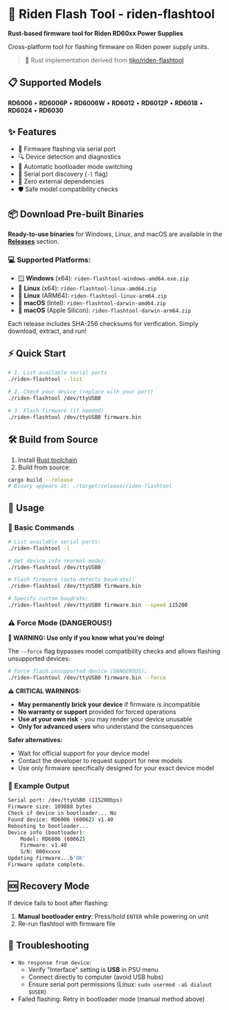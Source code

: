 # 🔧 Riden Flash Tool - riden-flashtool
**Rust-based firmware tool for Riden RD60xx Power Supplies**

Cross-platform tool for flashing firmware on Riden power supply units.  
> 🦀 Rust implementation derived from [tjko/riden-flashtool](https://github.com/tjko/riden-flashtool/)

## 📋 Supported Models
**RD6006** • **RD6006P** • **RD6006W** • **RD6012** • **RD6012P** • **RD6018** • **RD6024** • **RD6030**

## ✨ Features
- 🔄 Firmware flashing via serial port
- 🔍 Device detection and diagnostics  
- 🚀 Automatic bootloader mode switching
- 📡 Serial port discovery (`-l` flag)
- 🎯 Zero external dependencies
- 🛡️ Safe model compatibility checks

## 📦 Download Pre-built Binaries

**Ready-to-use binaries** for Windows, Linux, and macOS are available in the [**Releases**](https://github.com/rssdev10/riden-flashtool/releases) section.

### 💻 Supported Platforms:
- 🪟 **Windows** (x64): `riden-flashtool-windows-amd64.exe.zip`
- 🐧 **Linux** (x64): `riden-flashtool-linux-amd64.zip`  
- 🐧 **Linux** (ARM64): `riden-flashtool-linux-arm64.zip`
- 🍎 **macOS** (Intel): `riden-flashtool-darwin-amd64.zip`
- 🍎 **macOS** (Apple Silicon): `riden-flashtool-darwin-arm64.zip`

Each release includes SHA-256 checksums for verification. Simply download, extract, and run!

## ⚡ Quick Start
```bash
# 1. List available serial ports
./riden-flashtool --list

# 2. Check your device (replace with your port)
./riden-flashtool /dev/ttyUSB0

# 3. Flash firmware (if needed)  
./riden-flashtool /dev/ttyUSB0 firmware.bin
```

## 🛠️ Build from Source
1. Install [Rust toolchain](https://www.rust-lang.org/tools/install)
2. Build from source:
```bash
cargo build --release
# Binary appears at: ./target/release/riden-flashtool
```

## 🚀 Usage
### 📝 Basic Commands
```bash
# List available serial ports:
./riden-flashtool -l

# Get device info (normal mode):
./riden-flashtool /dev/ttyUSB0

# Flash firmware (auto-detects baudrate):
./riden-flashtool /dev/ttyUSB0 firmware.bin

# Specify custom baudrate:
./riden-flashtool /dev/ttyUSB0 firmware.bin --speed 115200
```

### ⚠️ Force Mode (DANGEROUS!)

**🛑 WARNING: Use only if you know what you're doing!**

The `--force` flag bypasses model compatibility checks and allows flashing unsupported devices:

```bash
# Force flash unsupported device (DANGEROUS):
./riden-flashtool /dev/ttyUSB0 firmware.bin --force
```

**⚠️ CRITICAL WARNINGS:**
- **May permanently brick your device** if firmware is incompatible
- **No warranty or support** provided for forced operations
- **Use at your own risk** - you may render your device unusable
- **Only for advanced users** who understand the consequences

**Safer alternatives:**
- Wait for official support for your device model
- Contact the developer to request support for new models
- Use only firmware specifically designed for your exact device model

### 📄 Example Output
```bash
Serial port: /dev/ttyUSB0 (115200bps)
Firmware size: 109888 bytes
Check if device in bootloader... No
Found device: RD6006 (60062) v1.40
Rebooting to bootloader...
Device info (bootloader):
    Model: RD6006 (60062)
    Firmware: v1.40
    S/N: 000xxxxx
Updating firmware...b'OK'
Firmware update complete.
```

## 🆘 Recovery Mode
If device fails to boot after flashing:
1. **Manual bootloader entry**: Press/hold `ENTER` while powering on unit
2. Re-run flashtool with firmware file

## 🔧 Troubleshooting
- `No response from device`:
  - Verify "Interface" setting is **USB** in PSU menu
  - Connect directly to computer (avoid USB hubs)
  - Ensure serial port permissions (Linux: `sudo usermod -aG dialout $USER`)
- Failed flashing: Retry in bootloader mode (manual method above)
